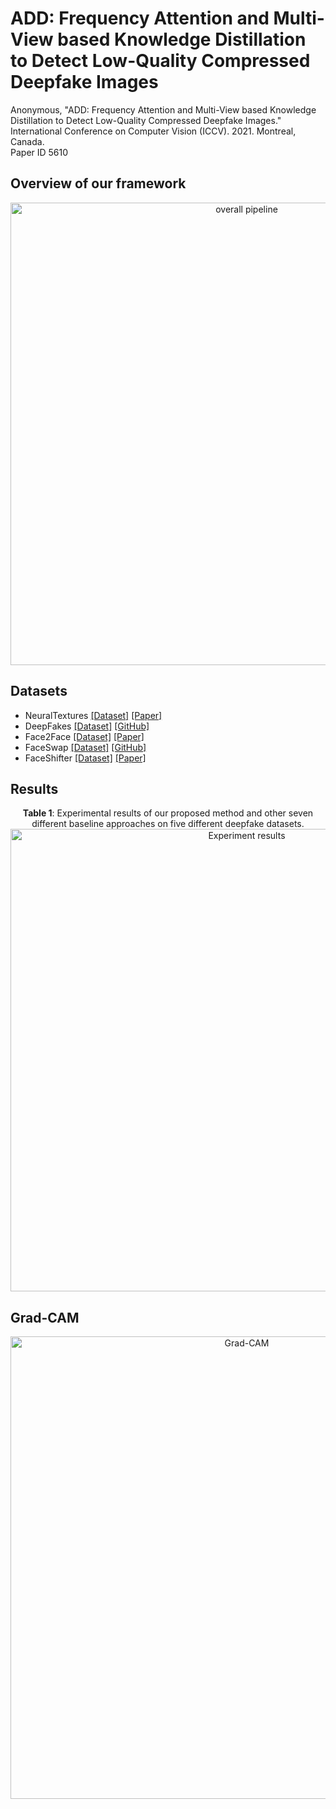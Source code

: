 # ADD: Frequency Attention and Multi-View based Knowledge Distillation to Detect Low-Quality Compressed Deepfake Images
Anonymous, "ADD: Frequency Attention and Multi-View based Knowledge Distillation to Detect Low-Quality Compressed Deepfake Images."  <br /> 
International Conference on Computer Vision (ICCV). 2021. Montreal, Canada. <br /> 
Paper ID 5610 



## Overview of our framework
<p align="center">
    <img src="https://i.ibb.co/KmxVRQw/overall-pipeline.png" width="740" alt="overall pipeline">
<p>

## Datasets 
* NeuralTextures [[Dataset]](https://github.com/ondyari/FaceForensics) [[Paper]](https://arxiv.org/abs/1904.12356) 
* DeepFakes [[Dataset]](https://github.com/ondyari/FaceForensics)  [[GitHub]](https://github.com/deepfakes/faceswap)
* Face2Face [[Dataset]](https://github.com/ondyari/FaceForensics) [[Paper]](https://arxiv.org/abs/2007.14808)
* FaceSwap [[Dataset]](https://github.com/ondyari/FaceForensics) [[GitHub]](https://github.com/deepfakes/faceswap)
* FaceShifter [[Dataset]](https://github.com/ondyari/FaceForensics)  [[Paper]](https://arxiv.org/abs/1912.13457) 
## Results
<p align="center">
    <strong>Table 1</strong>: Experimental results of our proposed method and other seven different baseline approaches on five different deepfake datasets.
    <img src="https://i.ibb.co/R7Wdw4F/results.png" width="740" alt="Experiment results">
<p>

## Grad-CAM
<p align="center">
    <img src="https://i.ibb.co/Nyw0L2z/gradcam-fake.png" width="740" alt="Grad-CAM">
<p>
